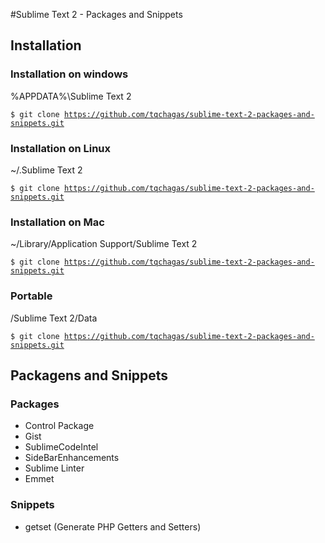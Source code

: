 #Sublime Text 2 - Packages and Snippets

## Installation 
### Installation on windows
%APPDATA%\Sublime Text 2

<code>$ git clone https://github.com/tqchagas/sublime-text-2-packages-and-snippets.git</code>

### Installation on Linux
~/.Sublime Text 2

<code>$ git clone https://github.com/tqchagas/sublime-text-2-packages-and-snippets.git</code>

### Installation on Mac
~/Library/Application Support/Sublime Text 2

<code>$ git clone https://github.com/tqchagas/sublime-text-2-packages-and-snippets.git</code>

### Portable
/Sublime Text 2/Data

<code>$ git clone https://github.com/tqchagas/sublime-text-2-packages-and-snippets.git</code>

## Packagens and Snippets
### Packages

* Control Package
* Gist
* SublimeCodeIntel
* SideBarEnhancements
* Sublime Linter
* Emmet


### Snippets
* getset (Generate PHP Getters and Setters)


